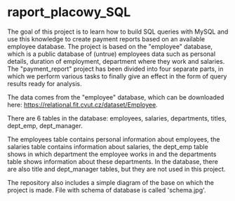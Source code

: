 # raport_placowy_SQL
The goal of this project is to learn how to build SQL queries with MySQL and use this knowledge to create payment reports based on an available employee database. The project is based on the "employee" database, which is a public database of (untrue) employees data such as personal details, duration of employment, department where they work and salaries. The "payment_report" project has been divided into four separate parts, in which we perform various tasks to finally give an effect in the form of query results ready for analysis.

The data comes from the "employee" database, which can be downloaded here: https://relational.fit.cvut.cz/dataset/Employee.

There are 6 tables in the database: employees, salaries, departments, titles, dept_emp, dept_manager.

The employees table contains personal information about employees, the salaries table contains information about salaries, the dept_emp table shows in which department the employee works in and the departments table shows information about these departments. In the database, there are also title and dept_manager tables, but they are not used in this project. 

The repository also includes a simple diagram of the base on which the project is made. File with schema of database is called 'schema.jpg'.
